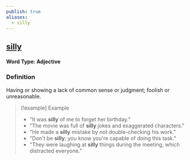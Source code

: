 ```yaml
---
publish: true
aliases:
  - silly
---
```


## [silly](https://dictionary.cambridge.org/dictionary/english/silly)
#### Word Type: Adjective

### Definition
Having or showing a lack of common sense or judgment; foolish or unreasonable.

> [!example] Example
> 
> - "It was **silly** of me to forget her birthday."
> - "The movie was full of **silly** jokes and exaggerated characters."
> - "He made a **silly** mistake by not double-checking his work."
> - "Don't be **silly**; you know you're capable of doing this task."
> - "They were laughing at **silly** things during the meeting, which distracted everyone."